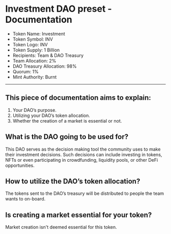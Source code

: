 # Investment DAO preset - Documentation

- Token Name: Investment
- Token Symbol: INV
- Token Logo: INV
- Token Supply: 1 Billion
- Recipients: Team & DAO Treasury
- Team Allocation: 2%
- DAO Treasury Allocation: 98%
- Quorum: 1%
- Mint Authority: Burnt

---

## This piece of documentation aims to explain: 

1. Your DAO’s purpose.
2. Utilizing your DAO’s token allocation.
3. Whether the creation of a market is essential or not.

## What is the DAO going to be used for?

This DAO serves as the decision making tool the community uses to make their investment decisions. Such decisions can include investing in tokens, NFTs or even participating in crowdfunding, liquidity pools, or other DeFi opportunities.

## How to utilize the DAO’s token allocation?

The tokens sent to the DAO’s treasury will be distributed to people the team wants to on-board.

## Is creating a market essential for your token?

Market creation isn't deemed essential for this token.
